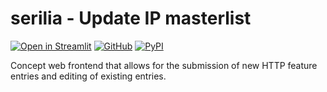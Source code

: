 # serilia - Update IP masterlist

[![Open in Streamlit][share_badge]][share_link] [![GitHub][github_badge]][github_link] [![PyPI][pypi_badge]][pypi_link] 

Concept web frontend that allows for the submission of new HTTP feature entries and editing of existing entries. 

[share_badge]: https://static.streamlit.io/badges/streamlit_badge_black_white.svg
[share_link]: https://share.streamlit.io/pablocfonseca/streamlit-aggrid/main/examples/example.py

[github_badge]: https://badgen.net/badge/icon/GitHub?icon=github&color=black&label
[github_link]: https://github.com/PablocFonseca/streamlit-aggrid

[pypi_badge]: https://badgen.net/pypi/v/streamlit-aggrid?icon=pypi&color=black&label?
[pypi_link]: https://www.pypi.org/project/streamlit-aggrid/
